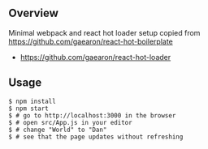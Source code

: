 Overview
--------

Minimal webpack and react hot loader setup copied from https://github.com/gaearon/react-hot-boilerplate

 - https://github.com/gaearon/react-hot-loader

Usage
-----

    $ npm install
    $ npm start
    $ # go to http://localhost:3000 in the browser
    $ # open src/App.js in your editor
    $ # change "World" to "Dan"
    $ # see that the page updates without refreshing

